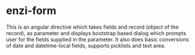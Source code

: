# enzi-form

This is an angular directive which takes fields and record (object of the record), as parameter and displays bootstrap based dialog which prompts user for the fields supplied in the parameter. It also does basic conversions of date and datetime-local fields, supports picklists and text area.
